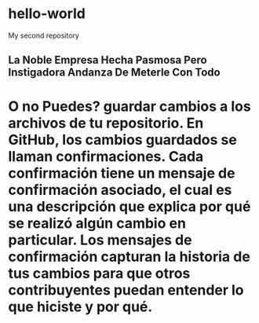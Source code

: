 # hello-world
My second repository

<h2>La Noble Empresa Hecha Pasmosa Pero Instigadora Andanza De Meterle Con Todo</h2>

<h1>O no Puedes? guardar cambios a los archivos de tu repositorio. En GitHub, los cambios guardados se llaman confirmaciones. Cada confirmación tiene un mensaje de confirmación asociado, el cual es una descripción que explica por qué se realizó algún cambio en particular. Los mensajes de confirmación capturan la historia de tus cambios para que otros contribuyentes puedan entender lo que hiciste y por qué.</h1>


